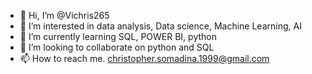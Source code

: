 - 👋 Hi, I’m @Vichris265
- 👀 I’m interested in data analysis, Data science, Machine Learning, AI
- 🌱 I’m currently learning SQL, POWER BI, python
- 💞️ I’m looking to collaborate on python and SQL
- 📫 How to reach me. christopher.somadina.1999@gmail.com

<!---
Vichris265/Vichris265 is a ✨ special ✨ repository because its `README.md` (this file) appears on your GitHub profile.
You can click the Preview link to take a look at your changes.
--->
